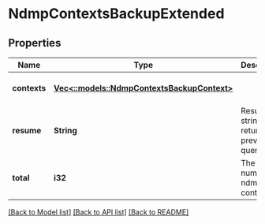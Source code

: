 # NdmpContextsBackupExtended

## Properties
Name | Type | Description | Notes
------------ | ------------- | ------------- | -------------
**contexts** | [**Vec<::models::NdmpContextsBackupContext>**](NdmpContextsBackupContext.md) |  | [optional] [default to null]
**resume** | **String** | Resume string returned by previous query. | [optional] [default to null]
**total** | **i32** | The number of ndmp contexts. | [optional] [default to null]

[[Back to Model list]](../README.md#documentation-for-models) [[Back to API list]](../README.md#documentation-for-api-endpoints) [[Back to README]](../README.md)


